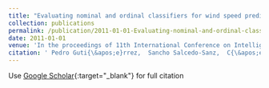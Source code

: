 ```yaml
---
title: "Evaluating nominal and ordinal classifiers for wind speed prediction from synoptic pressure patterns"
collection: publications
permalink: /publication/2011-01-01-Evaluating-nominal-and-ordinal-classifiers-for-wind-speed-prediction-from-synoptic-pressure-patterns
date: 2011-01-01
venue: 'In the proceedings of 11th International Conference on Intelligent Systems Design andApplications (ISDA 2011)'
citation: ' Pedro Guti{\&apos;e}rrez,  Sancho Salcedo-Sanz,  C{\&apos;e}sar Herv{\&apos;a}s-Mart{\&apos;i}nez,  Leo Carro-Calvo,  Javier S{\&apos;a}nchez-Monedero,  Luis Prieto, &quot;Evaluating nominal and ordinal classifiers for wind speed prediction from synoptic pressure patterns.&quot; In the proceedings of 11th International Conference on Intelligent Systems Design andApplications (ISDA 2011), 2011.'
---
```

Use [Google Scholar](https://scholar.google.com/scholar?q=Evaluating+nominal+and+ordinal+classifiers+for+wind+speed+prediction+from+synoptic+pressure+patterns){:target="_blank"} for full citation